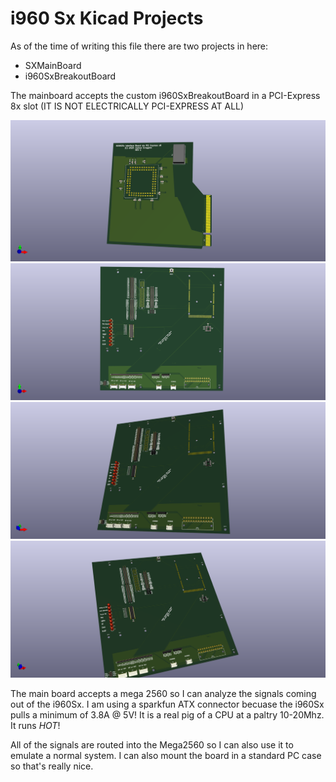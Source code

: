 # i960 Sx Kicad Projects

As of the time of writing this file there are two projects in here:

- SXMainBoard 
- i960SxBreakoutBoard

The mainboard accepts the custom i960SxBreakoutBoard in a PCI-Express 8x slot
(IT IS NOT ELECTRICALLY PCI-EXPRESS AT ALL)

![80960Sx PLCC84 PCI-E Card](i960SxBreakoutBoard/i960SxBreakoutBoard.png)
!["Hanekawa" 80960Sx MicroATX Research Motherboard](SXMainBoard/SXMainBoard.png)
!["Hanekawa" 80960Sx MicroATX Research Motherboard](SXMainBoard/SXMainBoard2.png)
!["Hanekawa" 80960Sx MicroATX Research Motherboard](SXMainBoard/SXMainBoard3.png)

The main board accepts a mega 2560 so I can analyze the signals coming out of
the i960Sx. I am using a sparkfun ATX connector becuase the i960Sx pulls a
minimum of 3.8A @ 5V! It is a real pig of a CPU at a paltry 10-20Mhz. It runs
_HOT_!

All of the signals are routed into the Mega2560 so I can also use it to emulate
a normal system. I can also mount the board in a standard PC case so that's
really nice.
